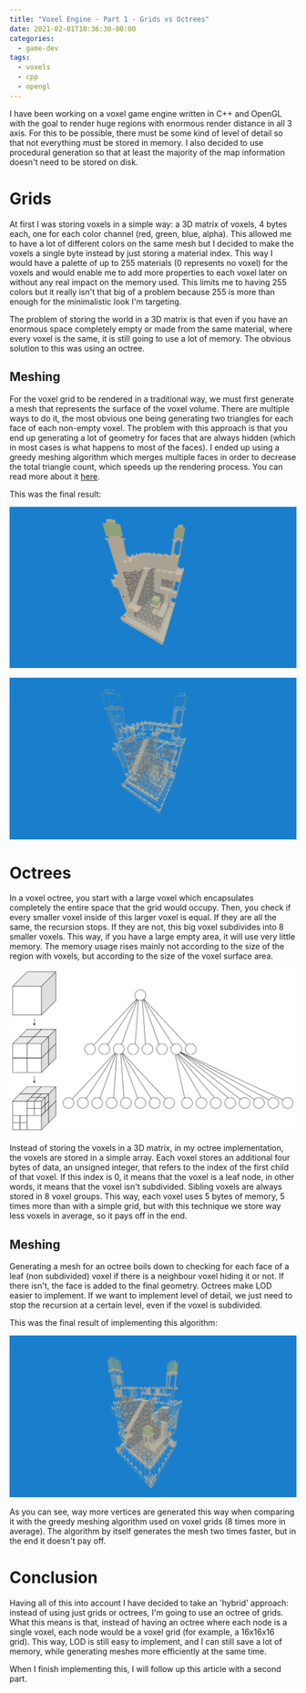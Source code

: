 ```yaml
---
title: "Voxel Engine - Part 1 - Grids vs Octrees"
date: 2021-02-01T10:36:30-00:00
categories:
  - game-dev
tags:
  - voxels
  - cpp
  - opengl
---
```


I have been working on a voxel game engine written in C++ and OpenGL with the
goal to render huge regions with enormous render distance in all 3 axis. For
this to be possible, there must be some kind of level of detail so that not
everything must be stored in memory. I also decided to use procedural generation
so that at least the majority of the map information doesn't need to be stored
on disk.

# Grids

At first I was storing voxels in a simple way: a 3D matrix of voxels, 4 bytes
each, one for each color channel (red, green, blue, alpha). This allowed me to
have a lot of different colors on the same mesh but I decided to make the voxels
a single byte instead by just storing a material index. This way I would have a
palette of up to 255 materials (0 represents no voxel) for the voxels and would
enable me to add more properties to each voxel later on without any real impact
on the memory used. This limits me to having 255 colors but it really isn't that
big of a problem because 255 is more than enough for the minimalistic look I'm
targeting. 

The problem of storing the world in a 3D matrix is that even if you have an
enormous space completely empty or made from the same material, where every
voxel is the same, it is still going to use a lot of memory. The obvious
solution to this was using an octree.

## Meshing

For the voxel grid to be rendered in a traditional way, we must first
generate a mesh that represents the surface of the voxel volume.
There are multiple ways to do it, the most obvious one being generating two
triangles for each face of each non-empty voxel. The problem with this approach
is that you end up generating a lot of geometry for faces that are always hidden
(which in most cases is what happens to most of the faces). I ended up using a
greedy meshing algorithm which merges multiple faces in order to decrease the
total triangle count, which speeds up the rendering process. You can read more
about it [here](https://0fps.net/2012/06/30/meshing-in-a-minecraft-game/).

This was the final result:

![Solid mesh](/assets/images/posts/2020-02-02/mesh.png "Solid mesh")

![Wireframe mesh](/assets/images/posts/2020-02-02/mesh-grid.png "Wireframe mesh")

# Octrees

In a voxel octree, you start with a large voxel which encapsulates
completely the entire space that the grid would occupy. Then, you check if every
smaller voxel inside of this larger voxel is equal. If they are all the same,
the recursion stops. If they are not, this big voxel subdivides into 8 smaller
voxels. This way, if you have a large empty area, it will use very little
memory. The memory usage rises mainly not according to the size of the region
with voxels, but according to the size of the voxel surface area.

![Example octree](/assets/images/posts/2020-02-02/octree.png "Example octree")

Instead of storing the voxels in a 3D matrix, in my octree implementation, the
voxels are stored in a simple array. Each voxel stores an additional four bytes
of data, an unsigned integer, that refers to the index of the first child of
that voxel. If this index is 0, it means that the voxel is a leaf node, in other
words, it means that the voxel isn't subdivided. Sibling voxels are always
stored in 8 voxel groups. This way, each voxel uses 5 bytes of memory, 5 times
more than with a simple grid, but with this technique we store way less voxels
in average, so it pays off in the end.

## Meshing

Generating a mesh for an octree boils down to checking for each face of a leaf
(non subdivided) voxel if there is a neighbour voxel hiding it or not. If there
isn't, the face is added to the final geometry. Octrees make LOD easier to
implement. If we want to implement level of detail, we just need to stop the
recursion at a certain level, even if the voxel is subdivided.

This was the final result of implementing this algorithm:

![Wireframe mesh](/assets/images/posts/2020-02-02/mesh-octree.png "Wireframe mesh")

As you can see, way more vertices are generated this way when comparing it with
the greedy meshing algorithm used on voxel grids (8 times more in average). The
algorithm by itself generates the mesh two times faster, but in the end it
doesn't pay off.

# Conclusion

Having all of this into account I have decided to take an 'hybrid' approach:
instead of using just grids or octrees, I'm going to use an octree of grids.
What this means is that, instead of having an octree where each node is a single
voxel, each node would be a voxel grid (for example, a 16x16x16 grid). This way,
LOD is still easy to implement, and I can still save a lot of memory, while
generating meshes more efficiently at the same time.

When I finish implementing this, I will follow up this article with a second
part.